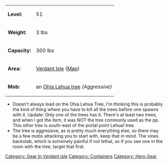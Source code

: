 <table>
<tr>
<td>

<b>Level:</b>

</td>
<td>

51

</td>
</tr>
<tr>
<td>

<b>Weight:</b>

</td>
<td>

3 lbs

</td>
</tr>
<tr>
<td>

<b>Capacity:</b>

</td>
<td>

300 lbs

</td>
</tr>
<tr>
<td>

<b>Area:</b>

</td>
<td>

[Verdant Isle](:Category:_Verdant_Isle.md "wikilink")
([Map](Verdant_Isle_Map.md "wikilink"))

</td>
</tr>
<tr>
<td>

<b>Mob:</b>

</td>
<td>

an [Ohia Lehua tree](Ohia_Lehua_Tree.md "wikilink") *(Aggressive)*

</td>
</tr>
</table>

-   Doesn't always load on the Ohia Lehua Tree, I'm thinking this is
    probably the kind of thing where you have to kill all the trees
    before one spawns with it. Update: Only one of the trees has it.
    There's at least two trees, and when I got the item, it was NOT the
    tree commonly used as the pp. This other tree is south-east of the
    portal point Lehua! tree.
-   The tree is aggressive, as is pretty much everything else, so there
    may be a few mobs attacking you to start with, keep that in mind.
    The vines backstab, which is extremely painful if not lethal, so if
    you see one in the room with the tree, target that first.

[Category: Gear In Verdant
Isle](Category:_Gear_In_Verdant_Isle "wikilink") [Category:
Containers](Category:_Containers "wikilink") [Category: Hero
Gear](Category:_Hero_Gear "wikilink")

